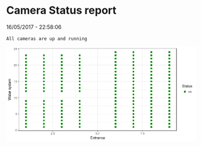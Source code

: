 Camera Status report
================
16/05/2017 - 22:58:06

    All cameras are up and running

![](camreport_files/figure-markdown_github/unnamed-chunk-2-1.png)
